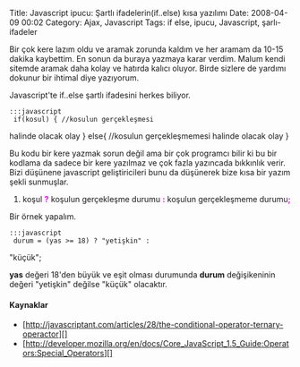 Title: Javascript ipucu: Şartlı ifadelerin(if..else) kısa yazılımı
Date: 2008-04-09 00:02
Category: Ajax, Javascript
Tags: if else, ipucu, Javascript, şarlı-ifadeler

Bir çok kere lazım oldu ve aramak zorunda kaldım ve her aramam da 10-15
dakika kaybettim. En sonun da buraya yazmaya karar verdim. Malum kendi
sitemde aramak daha kolay ve hatırda kalıcı oluyor. Birde sizlere de
yardımı dokunur bir ihtimal diye yazıyorum.

Javascript'te if..else şartlı ifadesini herkes biliyor.

	:::javascript
	 if(kosul) { //kosulun gerçekleşmesi
halinde olacak olay } else{ //kosulun gerçekleşmemesi halinde olacak
olay }

Bu kodu bir kere yazmak sorun değil ama bir çok programcı bilir ki bu
bir kodlama da sadece bir kere yazılmaz ve çok fazla yazıncada bıkkınlık
verir. Bizi düşünene javascript geliştiricileri bunu da düşünerek bize
kısa bir yazım şekli sunmuşlar.

1.  koşul <span style="color:#FF00FF; font-weight:bold">?</span> koşulun
    gerçekleşme durumu
    <span style="color:#FF00FF; font-weight:bold">:</span> koşulun
    gerçekleşmeme
    durumu<span style="color:#FF00FF; font-weight:bold">;</span>

Bir örnek yapalım.

	:::javascript
	 durum = (yas >= 18) ? "yetişkin" :
"küçük"; 

**yas** değeri 18'den büyük ve eşit olması durumunda **durum**
değişikeninin değeri "yetişkin" değilse "küçük" olacaktır.

#### Kaynaklar

-   [http://javascriptant.com/articles/28/the-conditional-operator-ternary-operactor][]
-   [http://developer.mozilla.org/en/docs/Core_JavaScript_1.5_Guide:Operators:Special_Operators][]

</p>

  [http://javascriptant.com/articles/28/the-conditional-operator-ternary-operactor]: http://javascriptant.com/articles/28/the-conditional-operator-ternary-operactor
  [http://developer.mozilla.org/en/docs/Core_JavaScript_1.5_Guide:Operators:Special_Operators]: http://developer.mozilla.org/en/docs/Core_JavaScript_1.5_Guide:Operators:Special_Operators
